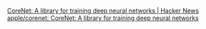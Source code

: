 
[CoreNet: A library for training deep neural networks | Hacker News](https://news.ycombinator.com/item?id=40139398)
[apple/corenet: CoreNet: A library for training deep neural networks](https://github.com/apple/corenet)

